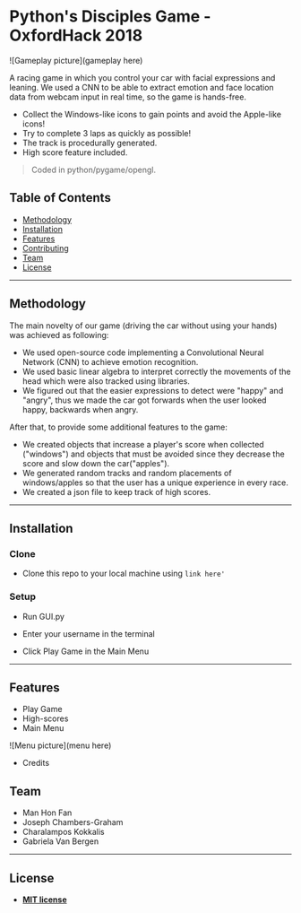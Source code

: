# Python's Disciples Game - OxfordHack 2018
![Gameplay picture](gameplay here)


A racing game in which you control your car with facial expressions and leaning.
We used a CNN to be able to extract emotion and face location data from webcam input in real time, so the game is hands-free.

- Collect the Windows-like icons to gain points and avoid the Apple-like icons!
- Try to complete 3 laps as quickly as possible!
- The track is procedurally generated.
- High score feature included.

> Coded in python/pygame/opengl.

## Table of Contents

- [Methodology](#methodology)
- [Installation](#installation)
- [Features](#features)
- [Contributing](#contributing)
- [Team](#team)
- [License](#license)


---

## Methodology

The main novelty of our game (driving the car without using your hands) was achieved as following:

- We used open-source code implementing a Convolutional Neural Network (CNN) to achieve emotion recognition.
- We used basic linear algebra to interpret correctly the movements of the head which were also tracked using libraries.
- We figured out that the easier expressions to detect were "happy" and "angry", thus we made the car got forwards when the user looked happy, backwards when angry.

After that, to provide some additional features to the game:

- We created objects that increase a player's score when collected ("windows") and objects that must be avoided since they decrease the score and slow down the car("apples").
- We generated random tracks and random placements of windows/apples so that the user has a unique experience in every race.
- We created a json file to keep track of high scores.

---

## Installation

### Clone

- Clone this repo to your local machine using  ```link here'```

### Setup

- Run GUI.py

- Enter your username in the terminal

- Click Play Game in the Main Menu

---

## Features

- Play Game
- High-scores 
- Main Menu

![Menu picture](menu here)

- Credits


## Team

- Man Hon Fan
- Joseph Chambers-Graham
- Charalampos Kokkalis
- Gabriela Van Bergen

---


## License

- **[MIT license](http://opensource.org/licenses/mit-license.php)**
